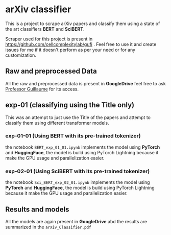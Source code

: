 # arXiv classifier

This is a project to scrape arXiv papers and classify them using a state of the art classifiers **BERT** and **SciBERT**. 

Scraper used for this project is present in https://github.com/cellcomplexitylab/gufi . Feel free to use it and create issues for me 
if it doesn't perform as per your need or for any customization.

## Raw and preprocessed Data

All the raw and preprocessed data is present in **GoogleDrive**
 feel free to ask [Professor Guillaume](https://github.com/gui11aume) for its access.

## exp-01 (classifying using the Title only)

This was an attempt to just use the Title of the papers and attempt to classify them using different transformer models.

### exp-01-01 (Using BERT with its pre-trained tokenizer)

the notebook `BERT_exp_01_01.ipynb` implements the model using **PyTorch** and **HuggingFace**, the model is build using PyTorch Lightning because it make the GPU usage and parallelization easier.

### exp-02-01 (Using SciBERT with its pre-trained tokenizer)

the notebook `Sci_BERT_exp_02_01.ipynb` implements the model using **PyTorch** and **HuggingFace**, the model is build using PyTorch Lightning because it make the GPU usage and parallelization easier.

## Results and models

All the models are again present in **GoogleDrive**
abd the results are summarized in the `arXiv_Classifier.pdf`
